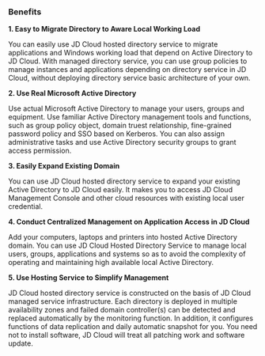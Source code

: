 ### Benefits

**1. Easy to Migrate Directory to Aware Local Working Load**

You can easily use JD Cloud hosted directory service to migrate applications and Windows working load that depend on Active Directory to JD Cloud. With managed directory service, you can use group policies to manage instances and applications depending on directory service in JD Cloud, without deploying directory service basic architecture of your own.

**2. Use Real Microsoft Active Directory**

Use actual Microsoft Active Directory to manage your users, groups and equipment. Use familiar Active Directory management tools and functions, such as group policy object, domain truest relationship, fine-grained password policy and SSO based on Kerberos. You can also assign administrative tasks and use Active Directory security groups to grant access permission. 

**3. Easily Expand Existing Domain**

You can use JD Cloud hosted directory service to expand your existing Active Directory to JD Cloud easily. It makes you to access JD Cloud Management Console and other cloud resources with existing local user credential.

**4. Conduct Centralized Management on Application Access in JD Cloud**

Add your computers, laptops and printers into hosted Active Directory domain. You can use JD Cloud Hosted Directory Service to manage local users, groups, applications and systems so as to avoid the complexity of operating and maintaining high available local Active Directory.

**5. Use Hosting Service to Simplify Management**

JD Cloud hosted directory service is constructed on the basis of JD Cloud managed service infrastructure. Each directory is deployed in multiple availability zones and failed domain controller(s) can be detected and replaced automatically by the monitoring function. In addition, it configures functions of data replication and daily automatic snapshot for you. You need not to install software, JD Cloud will treat all patching work and software update. 

